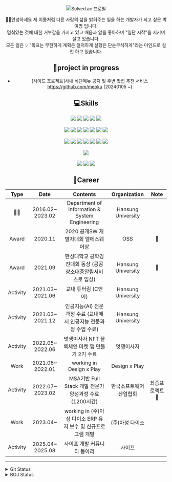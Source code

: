 <div align="center">
  <img src="http://mazassumnida.wtf/api/mini/generate_badge?boj=qkrduaud" alt="Solved.ac 프로필">

🙋‍♂️안녕하세요 제 이름처럼 다른 사람의 삶을 밝혀주는 일을 하는 개발자가 되고 싶은 박여명 입니다.  
멈춰있는 것에 대한 거부감을 가지고 있고 배움과 앎을 좋아하며 "일단 시작"을 지키며 살고 있습니다.  
모든 일은 💡 "목표는 무한하게 계획은 철저하게 실행은 단순무식하게"라는 마인드로 실천 하고 있습니다.

## 🏃project in progress
- [사이드 프로젝트]사내 식단메뉴 공지 및 주변 맛집 추천 서비스 https://github.com/meoku (20240105 ~)
  
## 💻Skills
<img src="https://img.shields.io/badge/Java-0B4EA2?style=flat-square&logo=Java&logoColor=white">
<img src="https://img.shields.io/badge/Spring-6DB33F?style=for-the-badge&logo=Spring&logoColor=black">
<img src="https://img.shields.io/badge/SpringBoot-6DB33F?style=for-the-badge&logo=Spring&logoColor=black">
<img src="https://img.shields.io/badge/Oracle-F80000?style=for-the-badge&logo=Oracle&logoColor=black">
<img src="https://img.shields.io/badge/MySql-4479A1?style=for-the-badge&logo=MySql&logoColor=white">
<br><br>
<img src="https://img.shields.io/badge/HTML5-E34F26?style=for-the-badge&logo=HTML5&logoColor=black">
<img src="https://img.shields.io/badge/CSS3-1572B6?style=for-the-badge&logo=CSS3&logoColor=black">
<img src="https://img.shields.io/badge/JavaScript-F7DF1E?style=for-the-badge&logo=JavaScript&logoColor=black">
<img src="https://img.shields.io/badge/JQuery-0769AD?style=for-the-badge&logo=JQuery&logoColor=black">
<img src="https://img.shields.io/badge/React-61DAFB?style=for-the-badge&logo=React&logoColor=black">  
<img src="https://img.shields.io/badge/Android-3DDC84?style=for-the-badge&logo=Android&logoColor=black">
<img src="https://img.shields.io/badge/Kotlin-7F52FF?style=for-the-badge&logo=Kotlin&logoColor=black">  
<br><br>
<img src="https://img.shields.io/badge/Python-3776AB?style=for-the-badge&logo=Python&logoColor=black">
<img src="https://img.shields.io/badge/Selenium-43B02A?style=for-the-badge&logo=Selenium&logoColor=black">
<img src="https://img.shields.io/badge/OpenCV-5C3EE8?style=for-the-badge&logo=OpenCV&logoColor=black">
<img src="https://img.shields.io/badge/Anaconda-44A833?style=for-the-badge&logo=Anaconda&logoColor=black">  
<img src="https://img.shields.io/badge/TensorFlow-FF6F00?style=for-the-badge&logo=TensorFlow&logoColor=black">
<img src="https://img.shields.io/badge/PyTorch-EE4C2C?style=for-the-badge&logo=PyTorch&logoColor=black">  
<img src="https://img.shields.io/badge/Flask-000000?style=for-the-badge&logo=Flask&logoColor=white">
<br><br>
<img src="https://img.shields.io/badge/Solidity-363636?style=for-the-badge&logo=Solidity&logoColor=black">  
<br><br>
<img src="https://img.shields.io/badge/C-A8B9CC?style=for-the-badge&logo=C&logoColor=black">
<img src="https://img.shields.io/badge/C++-00599C?style=for-the-badge&logo=C++&logoColor=black">
<img src="https://img.shields.io/badge/Unity-black?style=for-the-badge&logo=Unity&logoColor=white">  




## 🧾Career
|   Type   |       Date       |                              Contents                             |    Organization    | Note |
|:--------:|:----------------:|:-----------------------------------------------------------------:|:------------------:|:----:|
|    👨‍🎓    | 2016.02~ 2023.02 |           Department of Information & System Engineering          | Hansung University |      |
|   Award  |      2020.11     |                2020 공개SW 개발자대회 엘에스웨어상                    |         OSS        |    🥉  |
|   Award  |      2021.09     |    한성대학교 공학경진대회 동상 (공공장소대중알림서비스로 입상)   | Hansung University |   🥉   |
| Activity | 2021.03~ 2021.06 |                        교내 튜터링 (C언어)                        | Hansung University |      |
| Activity | 2021.03~ 2021.12 | 인공지능(AI) 전문과정 수료 (교내에서 인공지능 전문과정 수업 수료) | Hansung University |      |
| Activity | 2022.05~ 2022.06 |          멋쟁이사자 NFT 블록체인 마켓 앱 만들기 2기 수료          |     멋쟁이사자     |      |
|   Work   | 2021.06~ 2022.01 |                     working in Design x Play                      |    Design x Play   |      |
| Activity | 2022.07~ 2023.02 |           MSA기반 Full Stack 개발 전문가 양성과정 수료(1200시간)          |    한국소프트웨어산업협회   |   최종프로젝트🥉   |
|   Work   | 2023.04~         |           working in (주)아성 다이소  ERP 유지 보수 및 신규프로그램 개발          |    (주)아성 다이소   |      |
| Activity | 2025.04~ 2025.08 |           사이프 개발 커뮤니티 동아리                              |    사이프   |      |

</div>

---

<details>
  <summary>Git Status</summary>
  <img src="https://github-readme-stats.vercel.app/api?username=parkyeomyeong&layout=compact&theme=tokyonight" alt="GitHub Stats">

  <a href="https://github.com/metleeha">
    <img src="https://github-readme-stats.vercel.app/api/top-langs/?username=parkyeomyeong&layout=compact&theme=dracula" alt="Top Languages">
  </a>
</details>
<details>
  <summary>BOJ Status</summary>
  <a href="https://solved.ac/qkrduaud">
    <img src="http://mazassumnida.wtf/api/v2/generate_badge?boj=qkrduaud" alt="Solved.ac 프로필">
  </a>
</details>

